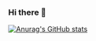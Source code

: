 ### Hi there 👋
[![Anurag's GitHub stats](https://github-readme-stats.vercel.app/api?username=GuilhermeTchornei)](https://github.com/GuilhermeTchornei/github-readme-stats)

<!--
**GuilhermeTchornei/GuilhermeTchornei** is a ✨ _special_ ✨ repository because its `README.md` (this file) appears on your GitHub profile.

Here are some ideas to get you started:

- 🔭 I’m currently working on ...
- 🌱 I’m currently learning ...
- 👯 I’m looking to collaborate on ...
- 🤔 I’m looking for help with ...
- 💬 Ask me about ...
- 📫 How to reach me: ...
- 😄 Pronouns: ...
- ⚡ Fun fact: ...
-->
